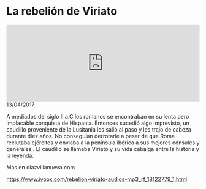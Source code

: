 # La rebelión de Viriato
<iframe id='audio_88903085' frameborder='0' allowfullscreen='' scrolling='no' height='200' style='width:100%;' src='https://www.ivoox.com/player_ej_18122779_6_1.html' loading='lazy'></iframe>13/04/2017

A mediados del siglo II a.C los romanos se encontraban en su lenta pero implacable conquista de Hispania. Entonces sucedió algo imprevisto, un caudillo proveniente de la Lusitania les salió al paso y les trajo de cabeza durante diez años. No conseguían derrotarle a pesar de que Roma reclutaba ejércitos y enviaba a la península ibérica a sus mejores cónsules y generales . El caudillo se llamaba Viriato y su vida cabalga entre la historia y la leyenda.  

 Más en diazvillanueva.com

https://www.ivoox.com/rebelion-viriato-audios-mp3_rf_18122779_1.html
